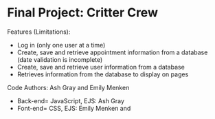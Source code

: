 # Final Project: Critter Crew

Features (Limitations):
- Log in (only one user at a time)
- Create, save and retrieve appointment information from a database (date validation is incomplete)
- Create, save and retrieve user information from a database
- Retrieves information from the database to display on pages


Code Authors: Ash Gray and Emily Menken
- Back-end= JavaScript, EJS: Ash Gray
- Font-end= CSS, EJS: Emily Menken and
